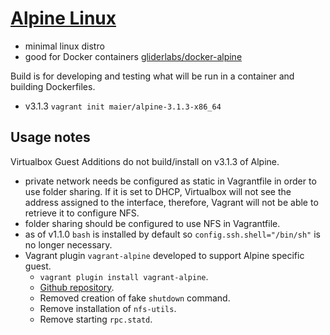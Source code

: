 # [Alpine Linux](http://alpinelinux.org)

* minimal linux distro
* good for Docker containers [gliderlabs/docker-alpine](https://github.com/gliderlabs/docker-alpine)

Build is for developing and testing what will be run in a container and building Dockerfiles.

* v3.1.3 `vagrant init maier/alpine-3.1.3-x86_64`

## Usage notes

Virtualbox Guest Additions do not build/install on v3.1.3 of Alpine.

* private network needs be configured as static in Vagrantfile in order to use folder sharing. If it is set to DHCP, Virtualbox will not see the address assigned to the interface, therefore, Vagrant will not be able to retrieve it to configure NFS.
* folder sharing should be configured to use NFS in Vagrantfile.
* as of v1.1.0 `bash` is installed by default so `config.ssh.shell="/bin/sh"` is no longer necessary.
* Vagrant plugin `vagrant-alpine` developed to support Alpine specific guest.
   * `vagrant plugin install vagrant-alpine`.
   * [Github repository](https://github.com/maier/vagrant-alpine/).
   * Removed creation of fake `shutdown` command.
   * Remove installation of `nfs-utils`.
   * Remove starting `rpc.statd`.

